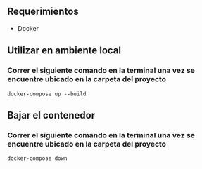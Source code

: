 ## Requerimientos

<ul>
    <li>Docker</li>
</ul>

## Utilizar en ambiente local

### Correr el siguiente comando en la terminal una vez se encuentre ubicado en la carpeta del proyecto

```
docker-compose up --build
```  

## Bajar el contenedor

### Correr el siguiente comando en la terminal una vez se encuentre ubicado en la carpeta del proyecto

```
docker-compose down
``` 